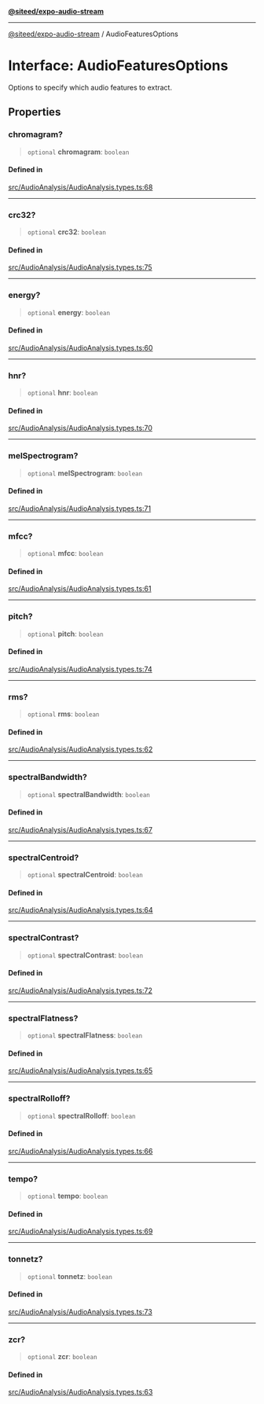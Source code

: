[**@siteed/expo-audio-stream**](../README.md)

***

[@siteed/expo-audio-stream](../README.md) / AudioFeaturesOptions

# Interface: AudioFeaturesOptions

Options to specify which audio features to extract.

## Properties

### chromagram?

> `optional` **chromagram**: `boolean`

#### Defined in

[src/AudioAnalysis/AudioAnalysis.types.ts:68](https://github.com/deeeed/expo-audio-stream/blob/01587473d138d2044082592da4994edb9b0d9107/packages/expo-audio-stream/src/AudioAnalysis/AudioAnalysis.types.ts#L68)

***

### crc32?

> `optional` **crc32**: `boolean`

#### Defined in

[src/AudioAnalysis/AudioAnalysis.types.ts:75](https://github.com/deeeed/expo-audio-stream/blob/01587473d138d2044082592da4994edb9b0d9107/packages/expo-audio-stream/src/AudioAnalysis/AudioAnalysis.types.ts#L75)

***

### energy?

> `optional` **energy**: `boolean`

#### Defined in

[src/AudioAnalysis/AudioAnalysis.types.ts:60](https://github.com/deeeed/expo-audio-stream/blob/01587473d138d2044082592da4994edb9b0d9107/packages/expo-audio-stream/src/AudioAnalysis/AudioAnalysis.types.ts#L60)

***

### hnr?

> `optional` **hnr**: `boolean`

#### Defined in

[src/AudioAnalysis/AudioAnalysis.types.ts:70](https://github.com/deeeed/expo-audio-stream/blob/01587473d138d2044082592da4994edb9b0d9107/packages/expo-audio-stream/src/AudioAnalysis/AudioAnalysis.types.ts#L70)

***

### melSpectrogram?

> `optional` **melSpectrogram**: `boolean`

#### Defined in

[src/AudioAnalysis/AudioAnalysis.types.ts:71](https://github.com/deeeed/expo-audio-stream/blob/01587473d138d2044082592da4994edb9b0d9107/packages/expo-audio-stream/src/AudioAnalysis/AudioAnalysis.types.ts#L71)

***

### mfcc?

> `optional` **mfcc**: `boolean`

#### Defined in

[src/AudioAnalysis/AudioAnalysis.types.ts:61](https://github.com/deeeed/expo-audio-stream/blob/01587473d138d2044082592da4994edb9b0d9107/packages/expo-audio-stream/src/AudioAnalysis/AudioAnalysis.types.ts#L61)

***

### pitch?

> `optional` **pitch**: `boolean`

#### Defined in

[src/AudioAnalysis/AudioAnalysis.types.ts:74](https://github.com/deeeed/expo-audio-stream/blob/01587473d138d2044082592da4994edb9b0d9107/packages/expo-audio-stream/src/AudioAnalysis/AudioAnalysis.types.ts#L74)

***

### rms?

> `optional` **rms**: `boolean`

#### Defined in

[src/AudioAnalysis/AudioAnalysis.types.ts:62](https://github.com/deeeed/expo-audio-stream/blob/01587473d138d2044082592da4994edb9b0d9107/packages/expo-audio-stream/src/AudioAnalysis/AudioAnalysis.types.ts#L62)

***

### spectralBandwidth?

> `optional` **spectralBandwidth**: `boolean`

#### Defined in

[src/AudioAnalysis/AudioAnalysis.types.ts:67](https://github.com/deeeed/expo-audio-stream/blob/01587473d138d2044082592da4994edb9b0d9107/packages/expo-audio-stream/src/AudioAnalysis/AudioAnalysis.types.ts#L67)

***

### spectralCentroid?

> `optional` **spectralCentroid**: `boolean`

#### Defined in

[src/AudioAnalysis/AudioAnalysis.types.ts:64](https://github.com/deeeed/expo-audio-stream/blob/01587473d138d2044082592da4994edb9b0d9107/packages/expo-audio-stream/src/AudioAnalysis/AudioAnalysis.types.ts#L64)

***

### spectralContrast?

> `optional` **spectralContrast**: `boolean`

#### Defined in

[src/AudioAnalysis/AudioAnalysis.types.ts:72](https://github.com/deeeed/expo-audio-stream/blob/01587473d138d2044082592da4994edb9b0d9107/packages/expo-audio-stream/src/AudioAnalysis/AudioAnalysis.types.ts#L72)

***

### spectralFlatness?

> `optional` **spectralFlatness**: `boolean`

#### Defined in

[src/AudioAnalysis/AudioAnalysis.types.ts:65](https://github.com/deeeed/expo-audio-stream/blob/01587473d138d2044082592da4994edb9b0d9107/packages/expo-audio-stream/src/AudioAnalysis/AudioAnalysis.types.ts#L65)

***

### spectralRolloff?

> `optional` **spectralRolloff**: `boolean`

#### Defined in

[src/AudioAnalysis/AudioAnalysis.types.ts:66](https://github.com/deeeed/expo-audio-stream/blob/01587473d138d2044082592da4994edb9b0d9107/packages/expo-audio-stream/src/AudioAnalysis/AudioAnalysis.types.ts#L66)

***

### tempo?

> `optional` **tempo**: `boolean`

#### Defined in

[src/AudioAnalysis/AudioAnalysis.types.ts:69](https://github.com/deeeed/expo-audio-stream/blob/01587473d138d2044082592da4994edb9b0d9107/packages/expo-audio-stream/src/AudioAnalysis/AudioAnalysis.types.ts#L69)

***

### tonnetz?

> `optional` **tonnetz**: `boolean`

#### Defined in

[src/AudioAnalysis/AudioAnalysis.types.ts:73](https://github.com/deeeed/expo-audio-stream/blob/01587473d138d2044082592da4994edb9b0d9107/packages/expo-audio-stream/src/AudioAnalysis/AudioAnalysis.types.ts#L73)

***

### zcr?

> `optional` **zcr**: `boolean`

#### Defined in

[src/AudioAnalysis/AudioAnalysis.types.ts:63](https://github.com/deeeed/expo-audio-stream/blob/01587473d138d2044082592da4994edb9b0d9107/packages/expo-audio-stream/src/AudioAnalysis/AudioAnalysis.types.ts#L63)
